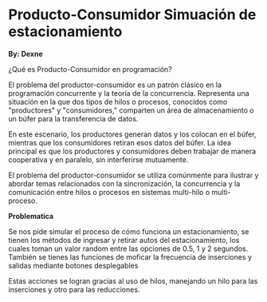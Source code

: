 # Producto-Consumidor Simuación de estacionamiento

**By: Dexne**

¿Qué es Producto-Consumidor en programación?

El problema del productor-consumidor es un patrón clásico en la programación concurrente y la teoría de la concurrencia. Representa una situación en la que dos tipos de hilos o procesos, 
conocidos como "productores" y "consumidores," comparten un área de almacenamiento o un búfer para la transferencia de datos.

En este escenario, los productores generan datos y los colocan en el búfer, mientras que los consumidores retiran esos datos del búfer. La idea principal es que los productores y consumidores
deben trabajar de manera cooperativa y en paralelo, sin interferirse mutuamente.

El problema del productor-consumidor se utiliza comúnmente para ilustrar y abordar temas relacionados con la sincronización, la concurrencia y la comunicación entre hilos o procesos en sistemas
multi-hilo o multi-proceso.

**Problematica**

Se nos pide simular el proceso de cómo funciona un estacionamiento, se tienen los métodos de ingresar y retirar autos del estacionamiento, los cuales toman un valor
random entre las opciones de 0.5, 1 y 2 segundos.
También se tienes las funciones de moficar la frecuencia de inserciones y salidas mediante botones desplegables

Estas acciones se logran gracias al uso de hilos, manejando un hilo para las inserciones y otro para las reducciones.
